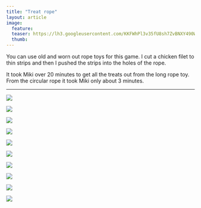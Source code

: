 ```yaml
---
title: "Treat rope"
layout: article
image:
  feature:
  teaser: https://lh3.googleusercontent.com/KKFWhPl3v35fU8sh7ZvBNXY490Wsom3xR8x1H_Kayaqi4j4yF_f63DUYJ5og9OgMMf5GhiX-D45xvI5h9ORCVHoawDhA1CfNwIJy009TxbsFBJ7q1KKNDMP694sgsGs_0I_aV9rfd2Y6HRO5njJ3YFYA_Fitg3dRR8S8G5INAdGV_ldANaK8mBwN_ecPcB7T5OpMzpOuz5B0lDwwQaIgd7N-7Nf14Q1OuGpdb-Csxpq0qkq9xIBBUE4osP8b2_krNXjOujMMC-mPVlm2nQZ112r4X2iRrY6hFGHm0zBmXFYiI135OFiNCXqVtXCi2faMeRMxmoPY95Yqknc9WXz9X4O2eQcyJ1k4m8OoiftdpKMc1L6Q5bpY2KqlFo6aB02gGe8wck0A1Wbek95s1xK3jzEIFHWp4bEWyaO6kxBYGMMrYxQcfbpR3eRvsocOqJqdGBGvqRKKCoC4fDlipkA9qzyDPbrTREwAmeOaGuUwYoXIjwX_DrImnAmAv6vP69yKSzYgKFEE4bJ1wLDJZvPR7NxDCSAJuufqisx8XXQmYOc=w245
  thumb:
---
```


You can use old and worn out rope toys for this game. I cut a chicken filet to thin strips and then I pushed the strips into the holes of the rope.

It took Miki over 20 minutes to get all the treats out from the long rope toy. From the circular rope it took Miki only about 3 minutes.

---

[![](https://lh3.googleusercontent.com/KxXaSOFoWlEsp8NtPrN5P6ylS54vZ_z83nw-y7mPxxJEVL_BxJG7Ts6dLdtDtWrQyyPzIf6rtU3P4T8D1pL8GKH3CVr1L26Z9XTTQl49WDlQldWn4AEZGEmLt06DgbKYC5xg28CWQjV6Pd8kz1qVIb5K05i4thGvxcsK01YGDfDtreqRYQ8MGuO6yeS-U0o5WlWMuXgPhegOMpFQBl0JJ1niRqg5rXu2zkIBJk_iPtIgiysKMJXs32K9kms8XtEU7zwy4PMLV9XiY6isFK-7WugdP1rTmrNgqJ64MbbKwP1qCFJfbinZlYKkEWANtyo0EKNBblwXtZH8sWehdNe_rpsqc3lN9bvn0RF-9tO6swHnawAdjB_IeAto7DkJdvILqiGNAolR0X3FoB8-UMzPq2aAh42R-NU3YPG1IR2nKGsyabdkFVtQ0wKHgjPk-eH8rasJXcC79P8BcqaeTyqH9ls-67SwhoSyl5SM9RjLvjQXfFws1EqzElh_cYAg33Kp01mgRvGdVprkxpkeVHuW_uCD0i1c754paiGD_oheF1c=w800)](https://lh3.googleusercontent.com/KxXaSOFoWlEsp8NtPrN5P6ylS54vZ_z83nw-y7mPxxJEVL_BxJG7Ts6dLdtDtWrQyyPzIf6rtU3P4T8D1pL8GKH3CVr1L26Z9XTTQl49WDlQldWn4AEZGEmLt06DgbKYC5xg28CWQjV6Pd8kz1qVIb5K05i4thGvxcsK01YGDfDtreqRYQ8MGuO6yeS-U0o5WlWMuXgPhegOMpFQBl0JJ1niRqg5rXu2zkIBJk_iPtIgiysKMJXs32K9kms8XtEU7zwy4PMLV9XiY6isFK-7WugdP1rTmrNgqJ64MbbKwP1qCFJfbinZlYKkEWANtyo0EKNBblwXtZH8sWehdNe_rpsqc3lN9bvn0RF-9tO6swHnawAdjB_IeAto7DkJdvILqiGNAolR0X3FoB8-UMzPq2aAh42R-NU3YPG1IR2nKGsyabdkFVtQ0wKHgjPk-eH8rasJXcC79P8BcqaeTyqH9ls-67SwhoSyl5SM9RjLvjQXfFws1EqzElh_cYAg33Kp01mgRvGdVprkxpkeVHuW_uCD0i1c754paiGD_oheF1c=s0)

[![](https://lh3.googleusercontent.com/Izi0M7KkekYOYkkPChJI8Sd8hNYRQUUYJO3JODjXRRxAS5R0DK4lWMnZEWNXowwx98GbjI8MwjXQipDpvFd0lcPR-XsCj9jzvy6JsWS988rhJY7cN6LPQpJWXiLCGCz6Ej3IBZf-waDy2BDdSvpU1VRN5V9e60aBzsJ7CHtGDEAPWJ_7wmmbHuGoGtTKhaLqVR_yq1M4Dgz3v5dTKjLgWtTj8BkOt7odviDHEGt5mviNTm-XNkYB27htp8Kd_dBLSYN29DeZz242ps3VXRYBub3nif3KiNZ8QUqgf-9n_XoNAYqKih40_BuPFaEcUGOa28a0rHED4uH_PMZLKyg82RUlcC3a46XlY19WgOLLa_FPNYvVtWMsCUC8oUM7Y5dHVDGDaqgJMKmtww6yiMJPVSFkdLaKp4h2qXLtfB0rc6dV0k3wNpyXwOzs4l7pPjCjKTXLzHWyXjO05uMyPstlr-_5Bs5KXMpL9uagpzjgG1XMkgSsjB-Fo7eULb7ShjRKHXTZOZ4BbNXwauGuiyrbTktPQXXa0fG2u32N4gOdqEI=w800)](https://lh3.googleusercontent.com/Izi0M7KkekYOYkkPChJI8Sd8hNYRQUUYJO3JODjXRRxAS5R0DK4lWMnZEWNXowwx98GbjI8MwjXQipDpvFd0lcPR-XsCj9jzvy6JsWS988rhJY7cN6LPQpJWXiLCGCz6Ej3IBZf-waDy2BDdSvpU1VRN5V9e60aBzsJ7CHtGDEAPWJ_7wmmbHuGoGtTKhaLqVR_yq1M4Dgz3v5dTKjLgWtTj8BkOt7odviDHEGt5mviNTm-XNkYB27htp8Kd_dBLSYN29DeZz242ps3VXRYBub3nif3KiNZ8QUqgf-9n_XoNAYqKih40_BuPFaEcUGOa28a0rHED4uH_PMZLKyg82RUlcC3a46XlY19WgOLLa_FPNYvVtWMsCUC8oUM7Y5dHVDGDaqgJMKmtww6yiMJPVSFkdLaKp4h2qXLtfB0rc6dV0k3wNpyXwOzs4l7pPjCjKTXLzHWyXjO05uMyPstlr-_5Bs5KXMpL9uagpzjgG1XMkgSsjB-Fo7eULb7ShjRKHXTZOZ4BbNXwauGuiyrbTktPQXXa0fG2u32N4gOdqEI=s0)

[![](https://lh3.googleusercontent.com/4akGHV01kyMCPqt10RZONI_CiUhWJhAWRsg1duiMh0QJ_X_IjAooQJEWBkFByxwDQtlNYafJyB9b7d0MemYIwsRktg6pfsWudVWA3hT9F1Qlya6ilTh19g35zvXVHiQNBl_c8jbeewBZFEX6C3Cp5UJYADrCyQXthnC7gUm0oWMPIZBpk_exFP2E5DWZjNUcNVuk5nmVn6neNbWbyjNu_zD6yilf-8WvQCbEQW7dWCm17IYujtyO30czPtHWW_MfGqPm23YXIneEkVDDjXRIS-jp53gkNhyTBsydjRTMK7Bl1n9akE_HASkFwnzZIG9MxPC4C_rbnYF4Kc4Azz1EvOBAIbr82G5n9qYyOi6jZMdgLvcnMjsWYFT4pOg07k8MLMZQeHN7bAzAsPh7brXl3GXe-oBQMvZjNCFLalqjz7hKxt_jKKDM14DXebv4QDHGvq-rWrlMyZWTf1FIsfK3HAwm-D_exsOCPrQ1O2EtmragXkCWO4spb4iou2C_7cCHMNqteujhzw1p8mNe25NVPIiyC1gd4AlYw9JSGyBfplM=w800)](https://lh3.googleusercontent.com/4akGHV01kyMCPqt10RZONI_CiUhWJhAWRsg1duiMh0QJ_X_IjAooQJEWBkFByxwDQtlNYafJyB9b7d0MemYIwsRktg6pfsWudVWA3hT9F1Qlya6ilTh19g35zvXVHiQNBl_c8jbeewBZFEX6C3Cp5UJYADrCyQXthnC7gUm0oWMPIZBpk_exFP2E5DWZjNUcNVuk5nmVn6neNbWbyjNu_zD6yilf-8WvQCbEQW7dWCm17IYujtyO30czPtHWW_MfGqPm23YXIneEkVDDjXRIS-jp53gkNhyTBsydjRTMK7Bl1n9akE_HASkFwnzZIG9MxPC4C_rbnYF4Kc4Azz1EvOBAIbr82G5n9qYyOi6jZMdgLvcnMjsWYFT4pOg07k8MLMZQeHN7bAzAsPh7brXl3GXe-oBQMvZjNCFLalqjz7hKxt_jKKDM14DXebv4QDHGvq-rWrlMyZWTf1FIsfK3HAwm-D_exsOCPrQ1O2EtmragXkCWO4spb4iou2C_7cCHMNqteujhzw1p8mNe25NVPIiyC1gd4AlYw9JSGyBfplM=s0)

[![](https://lh3.googleusercontent.com/zc6aU6VHTeGTjySfQ2tKa6D5blp9AV5n0hde_M8AZtlYhnCu9UC_FrC1XffurihG4KvyqBzunh-DoF_4ieAL0XKDLjg8PJWiobDqRYXWy0u98XJiTIcidDaSQY-L8KcpMVG3ESOW62sbygGFo7qflPDooIiBXyHUXzOhlNm4ElrdSjEzhihfzoAxP_w3NNELMN1lfUau7bOkzVQZD4hi4mQgsxSmwAywqdV90dP5xAEfvGluPXrSdW8RH2JsW4_pD9crfCMhMF6zDzPuxHJim1nqp60Ar8xwRvCd0UlQj0monKVzp1pSgstLU87eDBXEGfdIGhBZSqwAxdZ_6ki_8tHSncpldKb6Ry7eU5QuQSODsM9dIJEnxSpRldLdmK_W7yuMwUN9AjMJPK1dP56uDNkp-5LZSBRe6yQSoe3hpWl6LAPwlSgrZD5T1aI8RHGEE0YbdbdJvW_o0PJRt07YpJoFdwgF41ril5fLBKvjpV0cMeTgrgmaGNjrMzj6zZT_Y0y6Zd-JvHdFlcCq2mCIjs0t4LVA8l9pcM6h0C4pdRI=w800)](https://lh3.googleusercontent.com/zc6aU6VHTeGTjySfQ2tKa6D5blp9AV5n0hde_M8AZtlYhnCu9UC_FrC1XffurihG4KvyqBzunh-DoF_4ieAL0XKDLjg8PJWiobDqRYXWy0u98XJiTIcidDaSQY-L8KcpMVG3ESOW62sbygGFo7qflPDooIiBXyHUXzOhlNm4ElrdSjEzhihfzoAxP_w3NNELMN1lfUau7bOkzVQZD4hi4mQgsxSmwAywqdV90dP5xAEfvGluPXrSdW8RH2JsW4_pD9crfCMhMF6zDzPuxHJim1nqp60Ar8xwRvCd0UlQj0monKVzp1pSgstLU87eDBXEGfdIGhBZSqwAxdZ_6ki_8tHSncpldKb6Ry7eU5QuQSODsM9dIJEnxSpRldLdmK_W7yuMwUN9AjMJPK1dP56uDNkp-5LZSBRe6yQSoe3hpWl6LAPwlSgrZD5T1aI8RHGEE0YbdbdJvW_o0PJRt07YpJoFdwgF41ril5fLBKvjpV0cMeTgrgmaGNjrMzj6zZT_Y0y6Zd-JvHdFlcCq2mCIjs0t4LVA8l9pcM6h0C4pdRI=s0)

[![](https://lh3.googleusercontent.com/g1g-HeUyWzlhUnCM3lXs21QJQuaI6UfYM1ffMVIh_h0UO8Xa59InGW5tKECcgLW0qYvpchNHruhFcYMT2zuSXbzFJXzR7DPXSuXlOEo4P5h8W34QUzTyCVs0-QGHA9h7Te6MHu8_6eMKT5d6UvoCxlWIBIX3y0HlOi9b-xjV8kNNle7dsZPfpv8lszvIw62TPuRYJNZcJplFmeshU-toptCJLxGM2Bjv0JaB5r6xf90-8YESbmg7Y1bUwM00myB1ikFTuz4SdhKC8v-0keajalc5m_WakSVKSE_IrixdxGD3B5HD9tkk_04CqAVLnk47HrOF1v80Eg5_aR2pgNXYUjeHdlifOkdXGKrOLaxXJGVrLC93lGgepgPS2mRLvmE8GCWhz1mXVjxCKZRWvGmtHKfkJWmfQ-uhDVc4uE-r4solZ2OCrhp8RgJwqRgTlWryA3UBEdJvZG8h17BX8kVBWWPerFxB4QuO7GJAY9uzCRolf8DyE61nCnlEoNk7Hp5igkremhQq580pmyi1LHcGhf426G4QLvetFPtCdKgC73Q=w800)](https://lh3.googleusercontent.com/g1g-HeUyWzlhUnCM3lXs21QJQuaI6UfYM1ffMVIh_h0UO8Xa59InGW5tKECcgLW0qYvpchNHruhFcYMT2zuSXbzFJXzR7DPXSuXlOEo4P5h8W34QUzTyCVs0-QGHA9h7Te6MHu8_6eMKT5d6UvoCxlWIBIX3y0HlOi9b-xjV8kNNle7dsZPfpv8lszvIw62TPuRYJNZcJplFmeshU-toptCJLxGM2Bjv0JaB5r6xf90-8YESbmg7Y1bUwM00myB1ikFTuz4SdhKC8v-0keajalc5m_WakSVKSE_IrixdxGD3B5HD9tkk_04CqAVLnk47HrOF1v80Eg5_aR2pgNXYUjeHdlifOkdXGKrOLaxXJGVrLC93lGgepgPS2mRLvmE8GCWhz1mXVjxCKZRWvGmtHKfkJWmfQ-uhDVc4uE-r4solZ2OCrhp8RgJwqRgTlWryA3UBEdJvZG8h17BX8kVBWWPerFxB4QuO7GJAY9uzCRolf8DyE61nCnlEoNk7Hp5igkremhQq580pmyi1LHcGhf426G4QLvetFPtCdKgC73Q=s0)

[![](https://lh3.googleusercontent.com/-Wm9tht-qvzpdn91M_4aVY4I9tZBIL5dMyUJKLhsOKRCq7KhWNAEd5YQGHcSpbq-pj3d1021FpUWm18CJ9symABN_FrZIqgcZ7rCwvw9LO0gyR4gIlziTfBqvVQUwTpA1JZ2mR2OMKc_dUYhWfuuPOI5aB2iYJjarQqvr__6RtCAfEzw2pOL_S9nDvjgjL4gvSq7w2v3GeAK9Hl7y0mA3oVvjm6CHFmx7nqJtDYa_Di552_lcWfmFmzF_O_0yOrX457z3n721XF_RaTiH-67TuyYm7BkvCJ--775weZct9c9M8IKD1rzZ_-KtRDz8pw6a_si5UonCdLZHFZYj5ZA26oZskdDGyfu2Y_rPxul93PRQjyrvQZjw8KV-leQ1xQwSjBgcw0qixx8wX24X4urATjCn7OPWLmY73bxggsXQ70NX9Cisso9aNxLiKzvUWiLbREUmez97TrE11NFTytLgMynJ23w9PXJIqiZzX7LfjD8iUNRNXAeteDzWZqv0bHbrCj2OqICmfs48g8fTNG1nDrgXgzRDetJjhZfht8gIjM=w800)](https://lh3.googleusercontent.com/-Wm9tht-qvzpdn91M_4aVY4I9tZBIL5dMyUJKLhsOKRCq7KhWNAEd5YQGHcSpbq-pj3d1021FpUWm18CJ9symABN_FrZIqgcZ7rCwvw9LO0gyR4gIlziTfBqvVQUwTpA1JZ2mR2OMKc_dUYhWfuuPOI5aB2iYJjarQqvr__6RtCAfEzw2pOL_S9nDvjgjL4gvSq7w2v3GeAK9Hl7y0mA3oVvjm6CHFmx7nqJtDYa_Di552_lcWfmFmzF_O_0yOrX457z3n721XF_RaTiH-67TuyYm7BkvCJ--775weZct9c9M8IKD1rzZ_-KtRDz8pw6a_si5UonCdLZHFZYj5ZA26oZskdDGyfu2Y_rPxul93PRQjyrvQZjw8KV-leQ1xQwSjBgcw0qixx8wX24X4urATjCn7OPWLmY73bxggsXQ70NX9Cisso9aNxLiKzvUWiLbREUmez97TrE11NFTytLgMynJ23w9PXJIqiZzX7LfjD8iUNRNXAeteDzWZqv0bHbrCj2OqICmfs48g8fTNG1nDrgXgzRDetJjhZfht8gIjM=s0)

[![](https://lh3.googleusercontent.com/IhFT9hgo-9mTFpzMeByf-sd1TchFcinDaOqNyT1Texra7qBDoQPLP-mn82NcEhsQZHXg6EplVALugr4jF7T4Z3x4HQacm7fmGKbZwUf0-y06cb_qcBrhzvT-IB4EamN6bIEqqx4Q1-KNbp8pSK2mGaOoF3mrkTAUHGimJlS-lXVFZmffZRqPhepF_isKpqdK9sOX162nvnK_9odfx_g-i-hSxLf_O4LDl_9RKxH1LcqfItFyDmRmhv52rd6VH8tfmbJc2GsamhQy7o6d4huxJxQ7NIkPnVxeZwKaChsgsYi-IdU21X1-KEaIv9bOkBNF06s7jaNI0nRMed18wEEbwT24IN5-Yfhr2wiUPf47KnvGjz44a289QaiGFw4g4VF4AZBbIrcUDP5rLrkiYugq-Ga-oIBwOjBS2xp_-wSdMwX_-PdvLwejP5wn1DkQ2-0uY49N9vDgYOCfQOJZ0TxZO8mMCKPcWcjHFOb-mGTwkp15MJUj-uJWaXvb2F1YAuKtDSgYoBLHLsuK4_teVE29GbisL0CLD9JKvy3Pkz9KChw=w800)](https://lh3.googleusercontent.com/IhFT9hgo-9mTFpzMeByf-sd1TchFcinDaOqNyT1Texra7qBDoQPLP-mn82NcEhsQZHXg6EplVALugr4jF7T4Z3x4HQacm7fmGKbZwUf0-y06cb_qcBrhzvT-IB4EamN6bIEqqx4Q1-KNbp8pSK2mGaOoF3mrkTAUHGimJlS-lXVFZmffZRqPhepF_isKpqdK9sOX162nvnK_9odfx_g-i-hSxLf_O4LDl_9RKxH1LcqfItFyDmRmhv52rd6VH8tfmbJc2GsamhQy7o6d4huxJxQ7NIkPnVxeZwKaChsgsYi-IdU21X1-KEaIv9bOkBNF06s7jaNI0nRMed18wEEbwT24IN5-Yfhr2wiUPf47KnvGjz44a289QaiGFw4g4VF4AZBbIrcUDP5rLrkiYugq-Ga-oIBwOjBS2xp_-wSdMwX_-PdvLwejP5wn1DkQ2-0uY49N9vDgYOCfQOJZ0TxZO8mMCKPcWcjHFOb-mGTwkp15MJUj-uJWaXvb2F1YAuKtDSgYoBLHLsuK4_teVE29GbisL0CLD9JKvy3Pkz9KChw=s0)

[![](https://lh3.googleusercontent.com/b3ZuAH14jxJsuUA0R-SWI9xDfJR0O2N_jXtH6eXVeOWnWtsj0H4xcXslVhy1CKQU6Krm2uRr7Ch-MxOj9a_amDLI10tTrUCmitgXRGeAXp68G9xxb8NwKCVoyP-0K5kwBvqAkf9STE-LqF4cbzD3fVzgjDO5gcp4-ed92NRBtTA5C6MUeBzgP0KwxIEcRDdfOys5Ep4VRkrX-SZlCopP80eynNy5UcVF2ls7zonfopi2nNZ_i6HYiwQszg3JSZIkTQseL6tCe1nXlyfH3Z9-DBvOXAR_yYsasvH00epv-kAbSzY6y5IH0qzhC8zYBa9_OCti2mwA7J9FL9elBGmuKV-R7NHlVsslb0h4Y8p5-wiZ8PF4mE_V52slmrXn_lKuqG1fDkq0V5Ir3AFYvUAkHBKerfvR8QLazyf2y-ycLTwlkzvqVwH1_VdJQVc69HFfegSyLRjuarHZwi_itJ4suZ0yEzq7t-0GqFUuL6-2v1ohrdQ89dPUlkRwV_43ZXI3RtFJY4BR_jjT19R1NDi0PaG7IuoXAl7UCTeuyHF10J8=w800)](https://lh3.googleusercontent.com/b3ZuAH14jxJsuUA0R-SWI9xDfJR0O2N_jXtH6eXVeOWnWtsj0H4xcXslVhy1CKQU6Krm2uRr7Ch-MxOj9a_amDLI10tTrUCmitgXRGeAXp68G9xxb8NwKCVoyP-0K5kwBvqAkf9STE-LqF4cbzD3fVzgjDO5gcp4-ed92NRBtTA5C6MUeBzgP0KwxIEcRDdfOys5Ep4VRkrX-SZlCopP80eynNy5UcVF2ls7zonfopi2nNZ_i6HYiwQszg3JSZIkTQseL6tCe1nXlyfH3Z9-DBvOXAR_yYsasvH00epv-kAbSzY6y5IH0qzhC8zYBa9_OCti2mwA7J9FL9elBGmuKV-R7NHlVsslb0h4Y8p5-wiZ8PF4mE_V52slmrXn_lKuqG1fDkq0V5Ir3AFYvUAkHBKerfvR8QLazyf2y-ycLTwlkzvqVwH1_VdJQVc69HFfegSyLRjuarHZwi_itJ4suZ0yEzq7t-0GqFUuL6-2v1ohrdQ89dPUlkRwV_43ZXI3RtFJY4BR_jjT19R1NDi0PaG7IuoXAl7UCTeuyHF10J8=s0)

[![](https://lh3.googleusercontent.com/3KFMPy6pPkNfzWJA2MMTG5kIJlzJwEKpNLsTFVWYWwk8nUgSuIJHK59rdDWQ6UJihcjFBZVcpMkkkKvQnMNjSxVDAd1rn41DxmMtn5B7x9GNbQoP_1vVKpFI-_oiOyGaP4M8LeVbWz7XDDEyZ_HB_49-AGdkNVDxtTor1rsSDjSd9BuUGnSkVDGHeX3pSNG5ZSm8UzrvBht2YuJcAIrnex4n80Do9unXh6u9vIFOxGgnlMRH2wSei3xn48352peKvKxw6gV391Nd7TbZ6n5D2BUqjvDGgRq09bZvRRfL1EdZvur8ztJydF1nOD9Y-Zhw1tOxiUef96Bh6v8ndtf5wRqLjXEyRXGy2GXVpb8kS6kQ3h5wHPXOba2MsqgjYuKWDvV_rq-NWwletLw2mfA6WJKN2T5pfKaiy-iSoTzJubvMBHCjt849TnL-69DhcsQrmXPuCS9MJxO_6E5-aw-aaVQlyhEM4jPQN0ChOVhB3ItJq1gVdPOHI6KlsUyB8MBdBxqWveODeWwOZJ-z3oxo90bNwvVogHyU7aoBOoKaxWo=w800)](https://lh3.googleusercontent.com/3KFMPy6pPkNfzWJA2MMTG5kIJlzJwEKpNLsTFVWYWwk8nUgSuIJHK59rdDWQ6UJihcjFBZVcpMkkkKvQnMNjSxVDAd1rn41DxmMtn5B7x9GNbQoP_1vVKpFI-_oiOyGaP4M8LeVbWz7XDDEyZ_HB_49-AGdkNVDxtTor1rsSDjSd9BuUGnSkVDGHeX3pSNG5ZSm8UzrvBht2YuJcAIrnex4n80Do9unXh6u9vIFOxGgnlMRH2wSei3xn48352peKvKxw6gV391Nd7TbZ6n5D2BUqjvDGgRq09bZvRRfL1EdZvur8ztJydF1nOD9Y-Zhw1tOxiUef96Bh6v8ndtf5wRqLjXEyRXGy2GXVpb8kS6kQ3h5wHPXOba2MsqgjYuKWDvV_rq-NWwletLw2mfA6WJKN2T5pfKaiy-iSoTzJubvMBHCjt849TnL-69DhcsQrmXPuCS9MJxO_6E5-aw-aaVQlyhEM4jPQN0ChOVhB3ItJq1gVdPOHI6KlsUyB8MBdBxqWveODeWwOZJ-z3oxo90bNwvVogHyU7aoBOoKaxWo=s0)

[![](https://lh3.googleusercontent.com/WowxHRzlVYUMR4zWdd9NYKqzgQzLx6WJ-KUhScYuYij3xzWMHvNhaJ3sednA_u2ADDGY2JaVaX_sCaDtLLI5JlK7sYuotZbftoznw8cmBK1Lv4S2oYnhPrN2-CmAwY207P3lalat1q972VR-QijKSw_UVCYoHyYjRLCieIO1Ejp5KdgfcVWdoxts-KRZucyuatZiTQJO13N0RdLZPauMKojmsg_ZSgtvFHC1okmChQnXUp6iUmzt2_BEZHFDVBjxeT5EBwrIPA2EQT2gNNwtXaBKfqMB4M-EHundVi6s6iKF2-uWAjUFQSRvQbe549y31sunA31azlhHCW3irWumjCmzLkO_mda07nqiZFGaBFeKaEJjNGt9xYPUq2cl7eTQRU2-MPM3uBjFsxyaUe2ewZmyKY9Tu4kJTC8te9xCq0bP8KjdpPY2_9bX-lSrHG2BYwe4KkRVbSPDqWDNfJiFK4SzO-f1FBLqqDg0lbgmYpaCYh1sj-DAHrMgZ8p3RI5u7J43b6Zr1fWWi873sNWI_eb1q42p4gZ9Dhm3mY5tj2I=w800)](https://lh3.googleusercontent.com/WowxHRzlVYUMR4zWdd9NYKqzgQzLx6WJ-KUhScYuYij3xzWMHvNhaJ3sednA_u2ADDGY2JaVaX_sCaDtLLI5JlK7sYuotZbftoznw8cmBK1Lv4S2oYnhPrN2-CmAwY207P3lalat1q972VR-QijKSw_UVCYoHyYjRLCieIO1Ejp5KdgfcVWdoxts-KRZucyuatZiTQJO13N0RdLZPauMKojmsg_ZSgtvFHC1okmChQnXUp6iUmzt2_BEZHFDVBjxeT5EBwrIPA2EQT2gNNwtXaBKfqMB4M-EHundVi6s6iKF2-uWAjUFQSRvQbe549y31sunA31azlhHCW3irWumjCmzLkO_mda07nqiZFGaBFeKaEJjNGt9xYPUq2cl7eTQRU2-MPM3uBjFsxyaUe2ewZmyKY9Tu4kJTC8te9xCq0bP8KjdpPY2_9bX-lSrHG2BYwe4KkRVbSPDqWDNfJiFK4SzO-f1FBLqqDg0lbgmYpaCYh1sj-DAHrMgZ8p3RI5u7J43b6Zr1fWWi873sNWI_eb1q42p4gZ9Dhm3mY5tj2I=s0)
